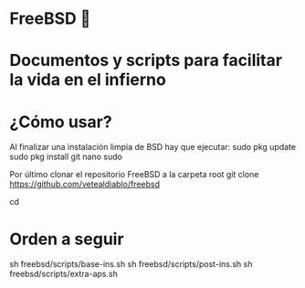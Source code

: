 # FreeBSD 

Documentos y scripts para facilitar la vida en el infierno
==========================================================

¿Cómo usar?
========

Al finalizar una instalación limpia de BSD hay que ejecutar:
sudo pkg update
sudo pkg install git nano sudo

Por último clonar el repositorio FreeBSD a la carpeta root
git clone https://github.com/vetealdiablo/freebsd

cd

Orden a seguir
========
sh freebsd/scripts/base-ins.sh
sh freebsd/scripts/post-ins.sh
sh freebsd/scripts/extra-aps.sh
